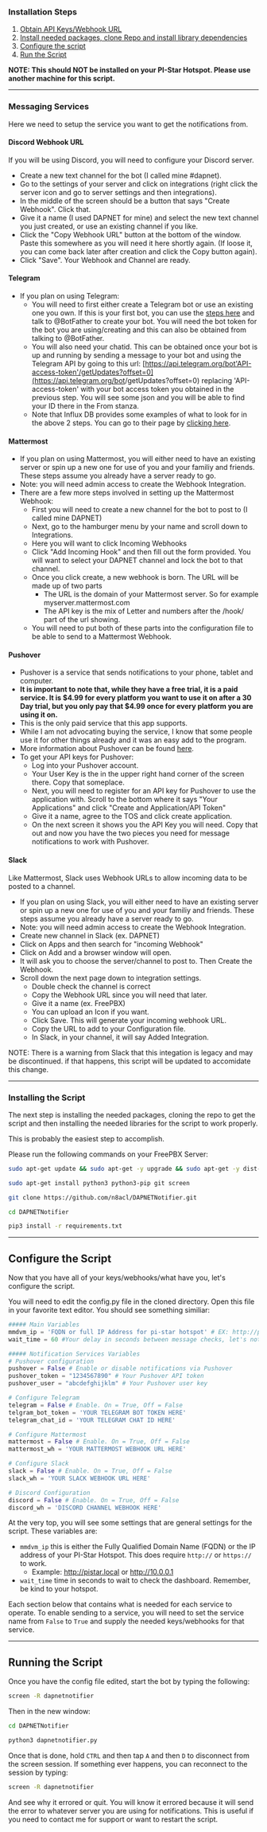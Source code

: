 ### Installation Steps
1) [Obtain API Keys/Webhook URL ](Installation-Setup.md#messaging-services)
2) [Install needed packages, clone Repo and install library dependencies](Installation-Setup.md#installing-the-script)
3) [Configure the script](Installation-Setup.md#configure-the-script)
4) [Run the Script](Installation-Setup.md#running-the-script)

**NOTE: This should NOT be installed on your PI-Star Hotspot. Please use another machine for this script.**

---

### Messaging Services

Here we need to setup the service you want to get the notifications from.

#### Discord Webhook URL

If you will be using Discord, you will need to configure your Discord server.

- Create a new text channel for the bot (I called mine #dapnet).
- Go to the settings of your server and click on integrations (right click the server icon and go to server settings and then integrations).
- In the middle of the screen should be a button that says "Create Webhook". Click that.
- Give it a name (I used DAPNET for mine) and select the new text channel you just created, or use an existing channel if you like.
- Click the "Copy Webhook URL" button at the bottom of the window. Paste this somewhere as you will need it here shortly again. (If loose it, you can come back later after creation and click the Copy button again).
- Click "Save". Your Webhook and Channel are ready.

#### Telegram

* If you plan on using Telegram:
    - You will need to first either create a Telegram bot or use an existing one you own. If this is your first bot, you can use the [steps here](https://core.telegram.org/bots#6-botfather) and talk to @BotFather to create your bot. You will need the bot token for the bot you are using/creating and this can also be obtained from talking to @BotFather.
    - You will also need your chatid. This can be obtained once your bot is up and running by sending a message to your bot and using the Telegram API by going to this url: [https://api.telegram.org/bot'API-access-token'/getUpdates?offset=0](https://api.telegram.org/bot<API-access-token>/getUpdates?offset=0) replacing 'API-access-token' with your bot access token you obtained in the previous step. You will see some json and you will be able to find your ID there in the From stanza.
    - Note that Influx DB provides some examples of what to look for in the above 2 steps. You can go to their page by [clicking here](https://docs.influxdata.com/kapacitor/v1.5/event_handlers/telegram/).

#### Mattermost

* If you plan on using Mattermost, you will either need to have an existing server or spin up a new one for use of you and your familiy and friends. These steps assume you already have a server ready to go.
* Note: you will need admin access to create the Webhook Integration.
* There are a few more steps involved in setting up the Mattermost Webhook:
  - First you will need to create a new channel for the bot to post to (I called mine DAPNET)
  - Next, go to the hamburger menu by your name and scroll down to Integrations.
  - Here you will want to click Incoming Webhooks
  - Click "Add Incoming Hook" and then fill out the form provided. You will want to select your DAPNET channel and lock the bot to that channel.
  - Once you click create, a new webhook is born. The URL will be made up of two parts
    - The URL is the domain of your Mattermost server. So for example myserver.mattermost.com
    - The API key is the mix of Letter and numbers after the /hook/ part of the url showing.
  - You will need to put both of these parts into the configuration file to be able to send to a Mattermost Webhook.

#### Pushover

* Pushover is a service that sends notifications to your phone, tablet and computer.
* **It is important to note that, while they have a free trial, it is a paid service. It is $4.99 for every platform you want to use it on after a 30 Day trial, but you only pay that $4.99 once for every platform you are using it on.**
* This is the only paid service that this app supports.
* While I am not advocating buying the service, I know that some people use it for other things already and it was an easy add to the program.
* More information about Pushover can be found [here](https://pushover.net/).
* To get your API keys for Pushover:
  * Log into your Pushover account.
  * Your User Key is the in the upper right hand corner of the screen there. Copy that someplace.
  * Next, you will need to register for an API key for Pushover to use the application with. Scroll to the bottom where it says "Your Applications" and click "Create and Application/API Token"
  * Give it a name, agree to the TOS and click create application.
  * On the next screen it shows you the API Key you will need. Copy that out and now you have the two pieces you need for message notifications to work with Pushover.


#### Slack

Like Mattermost, Slack uses Webhook URLs to allow incoming data to be posted to a channel.

* If you plan on using Slack, you will either need to have an existing server or spin up a new one for use of you and your familiy and friends. These steps assume you already have a server ready to go.
* Note: you will need admin access to create the Webhook Integration.
* Create new channel in Slack (ex. DAPNET)
* Click on Apps and then search for "incoming Webhook"
* Click on Add and a browser window will open.
* It will ask you to choose the server/channel to post to. Then Create the Webhook.
* Scroll down the next page down to integration settings. 
  * Double check the channel is correct
  * Copy the Webhook URL since you will need that later.
  * Give it a name (ex. FreePBX)
  * You can upload an Icon if you want.
  * Click Save. This will generate your incoming webhook URL.
  * Copy the URL to add to your Configuration file.
  * In Slack, in your channel, it will say Added Integration.

NOTE: There is a warning from Slack that this integation is legacy and may be discontinued. if that happens, this script will be updated to accomidate this change.

---

### Installing the Script

The next step is installing the needed packages, cloning the repo to get the script and then installing the needed libraries for the script to work properly.

This is probably the easiest step to accomplish.

Please run the following commands on your FreePBX Server:

```bash
sudo apt-get update && sudo apt-get -y upgrade && sudo apt-get -y dist-upgrade

sudo apt-get install python3 python3-pip git screen

git clone https://github.com/n8acl/DAPNETNotifier.git

cd DAPNETNotifier

pip3 install -r requirements.txt
```
---

## Configure the Script

Now that you have all of your keys/webhooks/what have you, let's configure the script.

You will need to edit the config.py file in the cloned directory. Open this file in your favorite text editor. You should see something similiar:

```python
##### Main Variables
mmdvm_ip = 'FQDN or full IP Address for pi-star hotspot' # EX: http://pistar.local or http://10.0.0.100
wait_time = 60 #Your delay in seconds between message checks, let's not hammer the crap out of the MMDVM hum?

##### Notification Services Variables
# Pushover configuration
pushover = False # Enable or disable notifications via Pushover
pushover_token = "1234567890" # Your Pushover API token
pushover_user = "abcdefghijklm" # Your Pushover user key

# Configure Telegram
telegram = False # Enable. On = True, Off = False
telgram_bot_token = 'YOUR TELEGRAM BOT TOKEN HERE'
telegram_chat_id = 'YOUR TELEGRAM CHAT ID HERE'

# Configure Mattermost
mattermost = False # Enable. On = True, Off = False
mattermost_wh = 'YOUR MATTERMOST WEBHOOK URL HERE'

# Configure Slack
slack = False # Enable. On = True, Off = False
slack_wh = 'YOUR SLACK WEBHOOK URL HERE'

# Discord Configuration
discord = False # Enable. On = True, Off = False
discord_wh = 'DISCORD CHANNEL WEBHOOK HERE'
```
At the very top, you will see some settings that are general settings for the script. These variables are:

- ```mmdvm_ip``` this is either the Fully Qualified Domain Name (FQDN) or the IP address of your PI-Star Hotspot. This does require ```http://``` or ```https://``` to work.
  - Example: http://pistar.local or http://10.0.0.1
- ```wait_time``` time in seconds to wait to check the dashboard. Remember, be kind to your hotspot. 

Each section below that contains what is needed for each service to operate. To enable sending to a service, you will need to set the service name from ```False``` to ```True``` and supply the needed keys/webhooks for that service.

---

## Running the Script

Once you have the config file edited, start the bot by typing the following:

```bash
screen -R dapnetnotifier
```

Then in the new window:
```bash
cd DAPNETNotifier

python3 dapnetnotifier.py
```

Once that is done, hold ```CTRL``` and then tap ```A``` and then ```D``` to disconnect from the screen session. If something ever happens, you can reconnect to the session by typing:

```bash
screen -R dapnetnotifier
```

And see why it errored or quit. You will know it errored because it will send the error to whatever server you are using for notifications. This is useful if you need to contact me for support or want to restart the script.